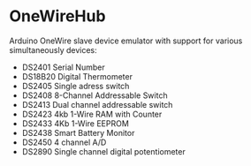 OneWireHub
==========

Arduino OneWire slave device emulator with support for various simultaneously devices:
- DS2401 Serial Number
- DS18B20 Digital Thermometer
- DS2405 Single adress switch
- DS2408 8-Channel Addressable Switch
- DS2413 Dual channel addressable switch
- DS2423 4kb 1-Wire RAM with Counter
- DS2433 4Kb 1-Wire EEPROM
- DS2438 Smart Battery Monitor
- DS2450 4 channel A/D
- DS2890 Single channel digital potentiometer